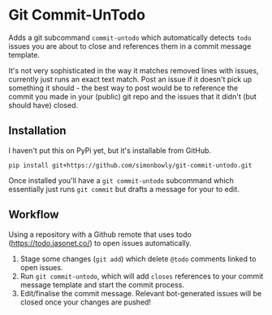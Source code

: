 # Git Commit-UnTodo

Adds a git subcommand `commit-untodo` which automatically detects `todo` issues you are about to close and references them in a commit message template.

It's not very sophisticated in the way it matches removed lines with issues, currently just runs an exact text match.
Post an issue if it doesn't pick up something it should - the best way to post would be to reference the commit you made in your (public) git repo and the issues that it didn't (but should have) closed.

## Installation

I haven't put this on PyPi yet, but it's installable from GitHub.

    pip install git+https://github.com/simonbowly/git-commit-untodo.git

Once installed you'll have a `git commit-untodo` subcommand which essentially just runs `git commit` but drafts a message for your to edit.

## Workflow

Using a repository with a Github remote that uses todo (https://todo.jasonet.co/) to open issues automatically.

1. Stage some changes (`git add`) which delete `@todo` comments linked to open issues.
2. Run `git commit-untodo`, which will add `closes` references to your commit message template and start the commit process.
3. Edit/finalise the commit message. Relevant bot-generated issues will be closed once your changes are pushed!
